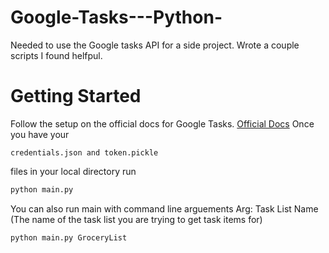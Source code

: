# Google-Tasks---Python-
Needed to use the Google tasks API for a side project. Wrote a couple scripts I found helfpul. 

# Getting Started
Follow the setup on the official docs for Google Tasks. 
[Official Docs](https://developers.google.com/tasks/quickstart/python)
Once you have your
```
credentials.json and token.pickle
``` 
files in your local directory run
```python
python main.py
```
You can also run main with command line arguements
Arg: Task List Name (The name of the task list you are trying to get task items for)
```python
python main.py GroceryList
```
